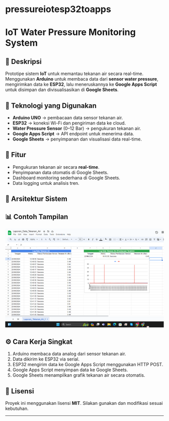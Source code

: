# pressureiotesp32toapps

# IoT Water Pressure Monitoring System

## 📌 Deskripsi
Prototipe sistem **IoT** untuk memantau tekanan air secara real-time.  
Menggunakan **Arduino** untuk membaca data dari **sensor water pressure**, mengirimkan data ke **ESP32**, lalu meneruskannya ke **Google Apps Script** untuk disimpan dan divisualisasikan di **Google Sheets**.

## 🔧 Teknologi yang Digunakan
- **Arduino UNO** → pembacaan data sensor tekanan air.
- **ESP32** → koneksi Wi-Fi dan pengiriman data ke cloud.
- **Water Pressure Sensor** (0–12 Bar) → pengukuran tekanan air.
- **Google Apps Script** → API endpoint untuk menerima data.
- **Google Sheets** → penyimpanan dan visualisasi data real-time.

## 🚀 Fitur
- Pengukuran tekanan air secara **real-time**.
- Penyimpanan data otomatis di Google Sheets.
- Dashboard monitoring sederhana di Google Sheets.
- Data logging untuk analisis tren.

## 📂 Arsitektur Sistem


## 📊 Contoh Tampilan
![Dashboard Google Sheets](images/img.png)

## ⚙️ Cara Kerja Singkat
1. Arduino membaca data analog dari sensor tekanan air.
2. Data dikirim ke ESP32 via serial.
3. ESP32 mengirim data ke Google Apps Script menggunakan HTTP POST.
4. Google Apps Script menyimpan data ke Google Sheets.
5. Google Sheets menampilkan grafik tekanan air secara otomatis.

## 📜 Lisensi
Proyek ini menggunakan lisensi **MIT**. Silakan gunakan dan modifikasi sesuai kebutuhan.

---

